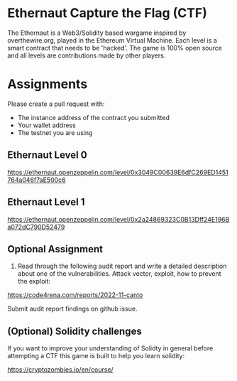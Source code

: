 # Ethernaut Capture the Flag (CTF)
The Ethernaut is a Web3/Solidity based wargame inspired by overthewire.org, played in the Ethereum Virtual Machine. Each level is a smart contract that needs to be 'hacked'. The game is 100% open source and all levels are contributions made by other players.

# Assignments
Please create a pull request with:
- The instance address of the contract you submitted
- Your wallet address
- The testnet you are using

## Ethernaut Level 0

 https://ethernaut.openzeppelin.com/level/0x3049C00639E6dfC269ED1451764a046f7aE500c6

## Ethernaut Level 1

https://ethernaut.openzeppelin.com/level/0x2a24869323C0B13Dff24E196Ba072dC790D52479

## Optional Assignment
1) Read through the following audit report and write a detailed description about one of the vulnerabilities. Attack vector, exploit, how to prevent the exploit:

https://code4rena.com/reports/2022-11-canto

Submit audit report findings on github issue.


## (Optional) Solidity challenges
If you want to improve your understanding of Solidty in general before attempting a CTF this game is built to help you learn solidity:

https://cryptozombies.io/en/course/
